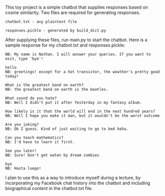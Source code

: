 This toy project is a simple chatbot that supplies responses based on cosine similarity. Two files are required for generating responses.

    chatbot.txt - any plaintext file
    
    responses.pickle - generated by build_dict.py

After supplying these files, run main.py to start the chatbot. Here is a sample response for my chatbot.txt and responses.pickle:

    NB: My name is Nathan. I will answer your queries. If you want to exit, type 'bye'!
    
    hello
    NB: greetings! except for a hot transistor, the weather's pretty good today!
    
    What is the greatest band on earth?
    NB: the greatest band on earth is the beatles.
    
    What sound do you hate?
    NB: Well I didn't put it after Yesterday in my fantasy album.
    
    How likely is it that the world will end in the next hundred years?
    NB: Well I hope you make it man, but it wouldn't be the worst outcome
    
    Are you joking?
    NB: Ok I guess. Kind of just waiting to go to bed haha.
    
    Can you teach mathematics?
    NB: I'd have to learn it first.
    
    See you later!
    NB: Sure! Don't get eaten by dream zombies
    
    bye
    NB: Hasta luego!

I plan to use this as a way to introduce myself during a lecture, by incorporating my Facebook chat history into the chatbot and including biographical content in the chatbot.txt file.